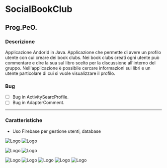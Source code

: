 # SocialBookClub
## Prog.PeO.
### Descrizione
Applicazione Andorid in Java. Applicazione che permette di avere un profilo utente con cui creare dei book clubs. 
Nei book clubs creati ogni utente può commentare e dire la sua sul libro scelto per la discussione all'interno del gruppo.
Nell'applicazione è possibile cercare informazioni sui libri e un utente particolare di cui si vuole visualizzare il profilo.
### Bug
- [ ]  Bug in ActivitySearcProfile.
- [ ]  Bug in AdapterComment.
------
### Caratteristiche
* Uso Firebase per gestione utenti, database

![Logo](https://i.pinimg.com/236x/b2/78/85/b278851c84e850151807b612a0199e5e.jpg)   ![Logo](https://i.pinimg.com/236x/fd/42/e2/fd42e2c7cdf93a65eeeb0da00c857abc.jpg)

 ![Logo](https://i.pinimg.com/236x/2e/11/56/2e11564daaa952425c497b00c9c83966.jpg)   ![Logo](https://i.pinimg.com/236x/1c/f8/1d/1cf81d3873fb4388784c667b390520e9.jpg)

![Logo](https://i.pinimg.com/236x/d9/cf/5f/d9cf5f6c88115b81400be05e1bf6e5cd.jpg) ![Logo](https://i.pinimg.com/236x/7e/82/81/7e8281ce5b824ead62f830b6569fe588.jpg)
![Logo](https://i.pinimg.com/236x/1f/74/02/1f740293ad7305b9a00f5d4b93517ff8.jpg)
![Logo]()
![Logo]()
